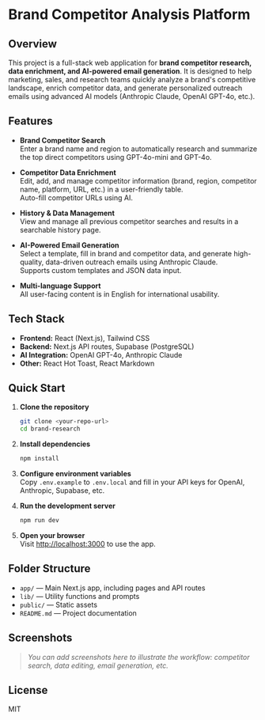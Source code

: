 # Brand Competitor Analysis Platform

## Overview

This project is a full-stack web application for **brand competitor research, data enrichment, and AI-powered email generation**. It is designed to help marketing, sales, and research teams quickly analyze a brand's competitive landscape, enrich competitor data, and generate personalized outreach emails using advanced AI models (Anthropic Claude, OpenAI GPT-4o, etc.).

## Features

- **Brand Competitor Search**  
  Enter a brand name and region to automatically research and summarize the top direct competitors using GPT-4o-mini and GPT-4o.

- **Competitor Data Enrichment**  
  Edit, add, and manage competitor information (brand, region, competitor name, platform, URL, etc.) in a user-friendly table.  
  Auto-fill competitor URLs using AI.

- **History & Data Management**  
  View and manage all previous competitor searches and results in a searchable history page.

- **AI-Powered Email Generation**  
  Select a template, fill in brand and competitor data, and generate high-quality, data-driven outreach emails using Anthropic Claude.  
  Supports custom templates and JSON data input.

- **Multi-language Support**  
  All user-facing content is in English for international usability.

## Tech Stack

- **Frontend:** React (Next.js), Tailwind CSS
- **Backend:** Next.js API routes, Supabase (PostgreSQL)
- **AI Integration:** OpenAI GPT-4o, Anthropic Claude
- **Other:** React Hot Toast, React Markdown

## Quick Start

1. **Clone the repository**
   ```bash
   git clone <your-repo-url>
   cd brand-research
   ```

2. **Install dependencies**
   ```bash
   npm install
   ```

3. **Configure environment variables**  
   Copy `.env.example` to `.env.local` and fill in your API keys for OpenAI, Anthropic, Supabase, etc.

4. **Run the development server**
   ```bash
   npm run dev
   ```

5. **Open your browser**  
   Visit [http://localhost:3000](http://localhost:3000) to use the app.

## Folder Structure

- `app/` — Main Next.js app, including pages and API routes
- `lib/` — Utility functions and prompts
- `public/` — Static assets
- `README.md` — Project documentation

## Screenshots

> _You can add screenshots here to illustrate the workflow: competitor search, data editing, email generation, etc._

## License

MIT
